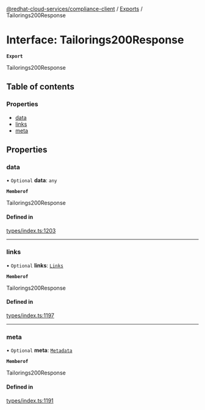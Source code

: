 [@redhat-cloud-services/compliance-client](../README.md) / [Exports](../modules.md) / Tailorings200Response

# Interface: Tailorings200Response

**`Export`**

Tailorings200Response

## Table of contents

### Properties

- [data](Tailorings200Response.md#data)
- [links](Tailorings200Response.md#links)
- [meta](Tailorings200Response.md#meta)

## Properties

### data

• `Optional` **data**: `any`

**`Memberof`**

Tailorings200Response

#### Defined in

[types/index.ts:1203](https://github.com/RedHatInsights/javascript-clients/blob/main/packages/compliance/types/index.ts#L1203)

___

### links

• `Optional` **links**: [`Links`](Links.md)

**`Memberof`**

Tailorings200Response

#### Defined in

[types/index.ts:1197](https://github.com/RedHatInsights/javascript-clients/blob/main/packages/compliance/types/index.ts#L1197)

___

### meta

• `Optional` **meta**: [`Metadata`](Metadata.md)

**`Memberof`**

Tailorings200Response

#### Defined in

[types/index.ts:1191](https://github.com/RedHatInsights/javascript-clients/blob/main/packages/compliance/types/index.ts#L1191)
